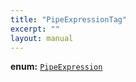 ```yaml
---
title: "PipeExpressionTag"
excerpt: ""
layout: manual
---
```



**enum:** [`PipeExpression`](/docs/kcl/types/PipeExpression)








